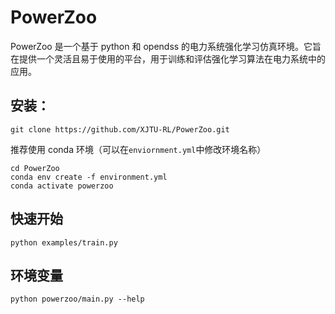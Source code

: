 # PowerZoo


PowerZoo 是一个基于 python 和 opendss 的电力系统强化学习仿真环境。它旨在提供一个灵活且易于使用的平台，用于训练和评估强化学习算法在电力系统中的应用。


## 安装：


```
git clone https://github.com/XJTU-RL/PowerZoo.git
```

推荐使用 conda 环境（可以在`enviornment.yml`中修改环境名称）

```
cd PowerZoo
conda env create -f environment.yml
conda activate powerzoo
```

## 快速开始


```
python examples/train.py
```


## 环境变量


```
python powerzoo/main.py --help
```

